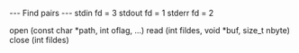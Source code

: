--- Find pairs ---
stdin	fd = 3
stdout	fd = 1
stderr	fd = 2


open	(const char *path, int oflag, ...)
read	(int fildes, void *buf, size_t nbyte)
close	(int fildes)